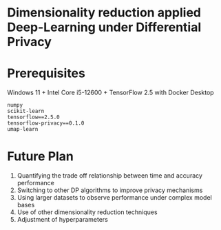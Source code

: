 # Dimensionality reduction applied Deep-Learning under Differential Privacy

# Prerequisites
Windows 11 + Intel Core i5-12600 + TensorFlow 2.5 with Docker Desktop
```
numpy
scikit-learn
tensorflow==2.5.0
tensorflow-privacy==0.1.0
umap-learn
```
# Future Plan
1. Quantifying the trade off relationship between time and accuracy performance
2. Switching to other DP algorithms to improve privacy mechanisms
3. Using larger datasets to observe performance under complex model bases
4. Use of other dimensionality reduction techniques
5. Adjustment of hyperparameters